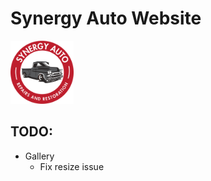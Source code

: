 # Synergy Auto Website
<img src="./global_assets/images/Colour_Logo_no-bg.png" width=20%>

## TODO:

- Gallery
  - Fix resize issue
